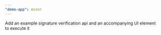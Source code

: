 ```yaml
---
"demo-app": minor
---
```


Add an example signature verification api and an accompanying UI element to execute it
